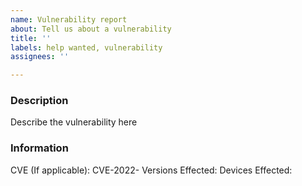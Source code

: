 ```yaml
---
name: Vulnerability report
about: Tell us about a vulnerability
title: ''
labels: help wanted, vulnerability
assignees: ''

---
```


### Description
Describe the vulnerability here

### Information
CVE (If applicable): CVE-2022-
Versions Effected: 
Devices Effected:
